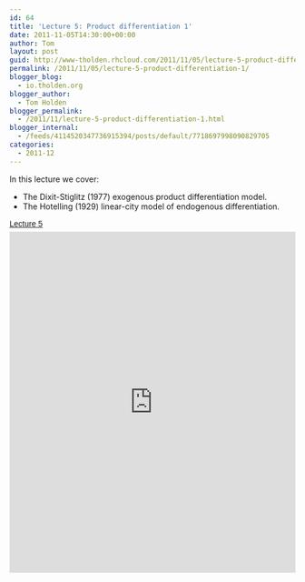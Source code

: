 ```yaml
---
id: 64
title: 'Lecture 5: Product differentiation 1'
date: 2011-11-05T14:30:00+00:00
author: Tom
layout: post
guid: http://www-tholden.rhcloud.com/2011/11/05/lecture-5-product-differentiation-1/
permalink: /2011/11/05/lecture-5-product-differentiation-1/
blogger_blog:
  - io.tholden.org
blogger_author:
  - Tom Holden
blogger_permalink:
  - /2011/11/lecture-5-product-differentiation-1.html
blogger_internal:
  - /feeds/4114520347736915394/posts/default/7718697998090829705
categories:
  - 2011-12
---
```

In this lecture we cover:<br /><ul><li>The Dixit-Stiglitz (1977) exogenous product differentiation model.</li><li>The Hotelling (1929) linear-city model of endogenous differentiation.</li></ul><a title="View Lecture 5 on Scribd" href="http://www.scribd.com/doc/71692059/Lecture-5" style="margin: 12px auto 6px auto; font-family: Helvetica,Arial,Sans-serif; font-style: normal; font-variant: normal; font-weight: normal; font-size: 14px; line-height: normal; font-size-adjust: none; font-stretch: normal; -x-system-font: none; display: block; text-decoration: underline;">Lecture 5</a><iframe src="http://www.scribd.com/embeds/71692059/content?start_page=1&view_mode=slideshow&access_key=key-29u9dgwxcqy1xqh11qx2" data-auto-height="true" data-aspect-ratio="1.33333333333333" scrolling="no" width="100%" height="600" frameborder="0"></iframe>